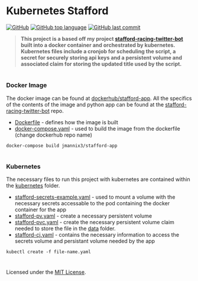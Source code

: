 # Kubernetes Stafford
[![GitHub](https://img.shields.io/github/license/jacobmannix/kubernetes-stafford?color=blue)](LICENSE)
[![GitHub top language](https://img.shields.io/github/languages/top/jacobmannix/kubernetes-stafford)](https://github.com/JacobMannix/kubernetes-stafford)
[![GitHub last commit](https://img.shields.io/github/last-commit/jacobmannix/kubernetes-stafford)](https://github.com/JacobMannix/kubernetes-stafford/commits/master)

> <b> This project is a based off my project [stafford-racing-twitter-bot](https://github.com/JacobMannix/stafford-racing-twitter-bot) built into a docker container and orchestrated by kubernetes. Kubernetes files include a cronjob for scheduling the script, a secret for securely storing api keys and a persistent volume and associated claim for storing the updated title used by the script. </b>

#
### Docker Image
The docker image can be found at [dockerhub/stafford-app](https://hub.docker.com/repository/docker/jmannix3/stafford-app). All the specifics of the contents of the image and python app can be found at the [stafford-racing-twitter-bot](https://github.com/JacobMannix/stafford-racing-twitter-bot) repo.
- [Dockerfile](Dockerfile) - defines how the image is built
- [docker-compose.yaml](docker-compose.yaml) - used to build the image from the dockerfile (change dockerhub repo name)

```shell
docker-compose build jmannix3/stafford-app
```

#
### Kubernetes
The necessary files to run this project with kubernetes are contained within the [kubernetes](/kubernetes) folder.
- [stafford-secrets-example.yaml](/kubernetes/secrets) - used to mount a volume with the necessary secrets accessable to the pod containing the docker container for the app
- [stafford-pv.yaml](/kubernetes/services) - create a necessary persistent volume
- [stafford-pvc.yaml](/kubernetes/services) - create the necessary persistent volume claim needed to store the file in the [data](/src/data) folder.
- [stafford-cj.yaml](/kubernetes/services) - contains the necessary information to access the secrets volume and persistant volume needed by the app

```shell
kubectl create -f file-name.yaml
```

#
Licensed under the [MIT License](LICENSE).
